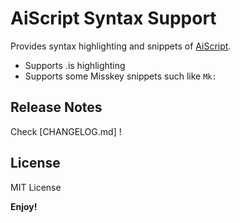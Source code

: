 # AiScript Syntax Support

Provides syntax highlighting and snippets of [AiScript](https://github.com/syuilo/aiscript).

- Supports .is highlighting
- Supports some Misskey snippets such like `Mk:`

## Release Notes

Check [CHANGELOG.md] !

## License

MIT License

**Enjoy!**
